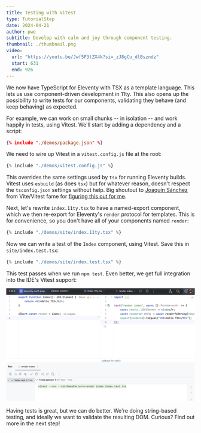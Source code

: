 ```yaml
---
title: Testing with Vitest
type: TutorialStep
date: 2024-04-21
author: pwe
subtitle: Develop with calm and joy through component testing.
thumbnail: ./thumbnail.png
video:
  url: "https://youtu.be/Jwf5F3tZX4k?si=_zJ8gCu_dlBszndz"
  start: 631
  end: 926
---
```


We now have TypeScript for Eleventy with TSX as a template language. This lets us use component-driven development in
11ty. This also opens up the possibility to write tests for our components, validating they behave (and keep behaving) as expected.

For example, we can work on small chunks -- in isolation -- and work happily in tests, using Vitest. We'll start by
adding a dependency and a script:

```json
{% include "./demos/package.json" %}
```

We need to wire up Vitest in a `vitest.config.js` file at the root:

```javascript
{% include "./demos/vitest.config.js" %}
```

This overrides the same settings used by `tsx` for running Eleventy builds. Vitest uses `esbuild` (as does `tsx`) but
for whatever reason, doesn't respect the `tsconfig.json` settings without help. Big shoutout
to [Joaquín Sánchez](https://github.com/userquin) from Vite/Vitest fame
for [figuring this out for me](https://github.com/privatenumber/tsx/discussions/453#discussioncomment-8194275).

Next, let's rewrite `index.11ty.tsx` to have a named-export component, which we then re-export for Eleventy's `render`
protocol for templates. This is for convenience, so you don't have all of your components named `render`:

```javascript
{% include "./demos/site/index.11ty.tsx" %}
```

Now we can write a test of the `Index` component, using Vitest. Save this in `site/index.test.tsx`:

```javascript
{% include "./demos/site/index.test.tsx" %}
```

This test passes when we run `npm test`. Even better, we get full integration into the IDE's Vitest support:

![Running Vitest](./vitest.png)

Having tests is great, but we can do better. We're doing string-based testing, and ideally we want to validate the resulting DOM. Curious? Find out more in the next step!

